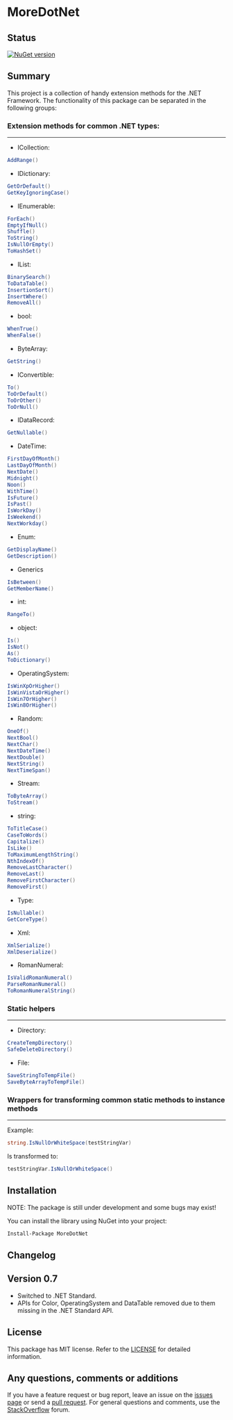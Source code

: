 # MoreDotNet

## Status

[![NuGet version](https://badge.fury.io/nu/MoreDotNet.svg)](https://badge.fury.io/nu/MoreDotNet)

## Summary

This project is a collection of handy extension methods for the .NET Framework. The functionality of this package can be separated in the following groups:

### Extension methods for common .NET types:

---

* ICollection:

```cs
AddRange()
```

* IDictionary:

```cs
GetOrDefault()
GetKeyIgnoringCase()
```

* IEnumerable:

```cs
ForEach()
EmptyIfNull()
Shuffle()
ToString()
IsNullOrEmpty()
ToHashSet()
```

* IList:

```cs
BinarySearch()
ToDataTable()
InsertionSort()
InsertWhere()
RemoveAll()
```

* bool:

```cs
WhenTrue()
WhenFalse()
```

* ByteArray:

```cs
GetString()
```

* IConvertible:

```cs
To()
ToOrDefault()
ToOrOther()
ToOrNull()
```

* IDataRecord:

```cs
GetNullable()
```

* DateTime:

```cs
FirstDayOfMonth()
LastDayOfMonth()
NextDate()
Midnight()
Noon()
WithTime()
IsFuture()
IsPast()
IsWorkDay()
IsWeekend()
NextWorkday()
```

* Enum:

```cs
GetDisplayName()
GetDescription()
```

* Generics

```cs
IsBetween()
GetMemberName()
```

* int:

```cs
RangeTo()
```

* object:

```cs
Is()
IsNot()
As()
ToDictionary()
```

* OperatingSystem:

```cs
IsWinXpOrHigher()
IsWinVistaOrHigher()
IsWin7OrHigher()
IsWin8OrHigher()
```

* Random:

```cs
OneOf()
NextBool()
NextChar()
NextDateTime()
NextDouble()
NextString()
NextTimeSpan()
```

* Stream:

```cs
ToByteArray()
ToStream()
```

* string:

```cs
ToTitleCase()
CaseToWords()
Capitalize()
IsLike()
ToMaximumLengthString()
NthIndexOf()
RemoveLastCharacter()
RemoveLast()
RemoveFirstCharacter()
RemoveFirst()
```

* Type:

```cs
IsNullable()
GetCoreType()
```

* Xml:

```cs
XmlSerialize()
XmlDeserialize()
```

* RomanNumeral:

```cs
IsValidRomanNumeral()
ParseRomanNumeral()
ToRomanNumeralString()
```

### Static helpers

---

* Directory:

```cs
CreateTempDirectory()
SafeDeleteDirectory()
```

* File:

```cs
SaveStringToTempFile()
SaveByteArrayToTempFile()
```

### Wrappers for transforming common static methods to instance methods

---

Example:

```cs
string.IsNullOrWhiteSpace(testStringVar)
```

Is transformed to:

```cs
testStringVar.IsNullOrWhiteSpace()
```

## Installation

NOTE: The package is still under development and some bugs may exist!

You can install the library using NuGet into your project:

```bash
Install-Package MoreDotNet
```

## Changelog

## Version 0.7

- Switched to .NET Standard.
- APIs for Color, OperatingSystem and DataTable removed due to them missing in the .NET Standard API.

## License

This package has MIT license. Refer to the [LICENSE](https://github.com/Teodor92/MoreDotNet/blob/master/LICENSE) for detailed information.

## Any questions, comments or additions

If you have a feature request or bug report, leave an issue on the [issues page](https://github.com/Teodor92/MoreDotNet/issues) or send a [pull request](https://github.com/Teodor92/MoreDotNet/pulls). For general questions and comments, use the [StackOverflow](http://stackoverflow.com/) forum.
